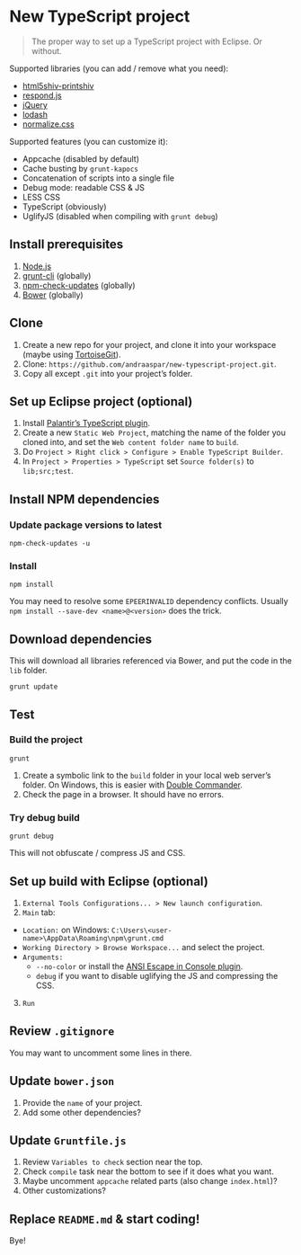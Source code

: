 # New TypeScript project

> The proper way to set up a TypeScript project with Eclipse. Or without.

Supported libraries (you can add / remove what you need):

* [html5shiv-printshiv](https://github.com/aFarkas/html5shiv)
* [respond.js](https://github.com/scottjehl/Respond)
* [jQuery](http://jquery.com/)
* [lodash](https://lodash.com/)
* [normalize.css](http://necolas.github.io/normalize.css/)

Supported features (you can customize it):

* Appcache (disabled by default)
* Cache busting by `grunt-kapocs`
* Concatenation of scripts into a single file
* Debug mode: readable CSS & JS
* LESS CSS
* TypeScript (obviously)
* UglifyJS (disabled when compiling with `grunt debug`)

## Install prerequisites

1. [Node.js](https://nodejs.org/)
2. [grunt-cli](https://github.com/gruntjs/grunt-cli) (globally)
3. [npm-check-updates](https://github.com/tjunnone/npm-check-updates) (globally)
4. [Bower](http://bower.io/) (globally)

## Clone

1. Create a new repo for your project, and clone it into your workspace (maybe using [TortoiseGit](https://github.com/TortoiseGit/TortoiseGit)).
2. Clone: `https://github.com/andraaspar/new-typescript-project.git`.
3. Copy all except `.git` into your project’s folder.

## Set up Eclipse project (optional)

1. Install [Palantir’s TypeScript plugin](https://github.com/palantir/eclipse-typescript).
2. Create a new `Static Web Project`, matching the name of the folder you cloned into, and set the `Web content folder name` to `build`.
3. Do `Project > Right click > Configure > Enable TypeScript Builder`.
4. In `Project > Properties > TypeScript` set `Source folder(s)` to `lib;src;test`.

## Install NPM dependencies

### Update package versions to latest

```
npm-check-updates -u
```

### Install

```
npm install
```

You may need to resolve some `EPEERINVALID` dependency conflicts. Usually `npm install --save-dev <name>@<version>` does the trick.

## Download dependencies

This will download all libraries referenced via Bower, and put the code in the `lib` folder.

```
grunt update
```

## Test

### Build the project

```
grunt
```

1. Create a symbolic link to the `build` folder in your local web server’s folder. On Windows, this is easier with [Double Commander](http://doublecmd.sourceforge.net/).
2. Check the page in a browser. It should have no errors.

### Try debug build

```
grunt debug
```

This will not obfuscate / compress JS and CSS.

## Set up build with Eclipse (optional)

1. `External Tools Configurations... > New launch configuration`.
2. `Main` tab:
  * `Location:` on Windows: `C:\Users\<user-name>\AppData\Roaming\npm\grunt.cmd`
  * `Working Directory > Browse Workspace...` and select the project.
  * `Arguments:`
    * `--no-color` or install the [ANSI Escape in Console plugin](http://marketplace.eclipse.org/content/ansi-escape-console).
    * `debug` if you want to disable uglifying the JS and compressing the CSS.
3. `Run`

## Review `.gitignore`

You may want to uncomment some lines in there.

## Update `bower.json`

1. Provide the `name` of your project.
2. Add some other dependencies?

## Update `Gruntfile.js`

1. Review `Variables to check` section near the top.
2. Check `compile` task near the bottom to see if it does what you want.
3. Maybe uncomment `appcache` related parts (also change `index.html`)?
4. Other customizations?

## Replace `README.md` & start coding!

Bye!
